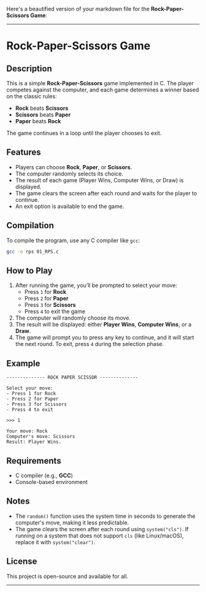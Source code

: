 Here's a beautified version of your markdown file for the **Rock-Paper-Scissors Game**:

---

# Rock-Paper-Scissors Game

## Description

This is a simple **Rock-Paper-Scissors** game implemented in C. The player competes against the computer, and each game determines a winner based on the classic rules:

- **Rock** beats **Scissors**  
- **Scissors** beats **Paper**  
- **Paper** beats **Rock**

The game continues in a loop until the player chooses to exit.

## Features

- Players can choose **Rock**, **Paper**, or **Scissors**.
- The computer randomly selects its choice.
- The result of each game (Player Wins, Computer Wins, or Draw) is displayed.
- The game clears the screen after each round and waits for the player to continue.
- An exit option is available to end the game.

## Compilation

To compile the program, use any C compiler like `gcc`:

```bash
gcc -o rps 01_RPS.c
```

## How to Play

1. After running the game, you’ll be prompted to select your move:
   - Press `1` for **Rock**
   - Press `2` for **Paper**
   - Press `3` for **Scissors**
   - Press `4` to exit the game
2. The computer will randomly choose its move.
3. The result will be displayed: either **Player Wins**, **Computer Wins**, or a **Draw**.
4. The game will prompt you to press any key to continue, and it will start the next round. To exit, press `4` during the selection phase.

## Example

```
-------------- ROCK PAPER SCISSOR --------------

Select your move:
- Press 1 for Rock
- Press 2 for Paper
- Press 3 for Scissors
- Press 4 to exit

>>> 1

Your move: Rock
Computer's move: Scissors
Result: Player Wins.
```

## Requirements

- C compiler (e.g., **GCC**)
- Console-based environment

## Notes

- The `random()` function uses the system time in seconds to generate the computer's move, making it less predictable.
- The game clears the screen after each round using `system("cls")`. If running on a system that does not support `cls` (like Linux/macOS), replace it with `system("clear")`.

## License

This project is open-source and available for all.

---
